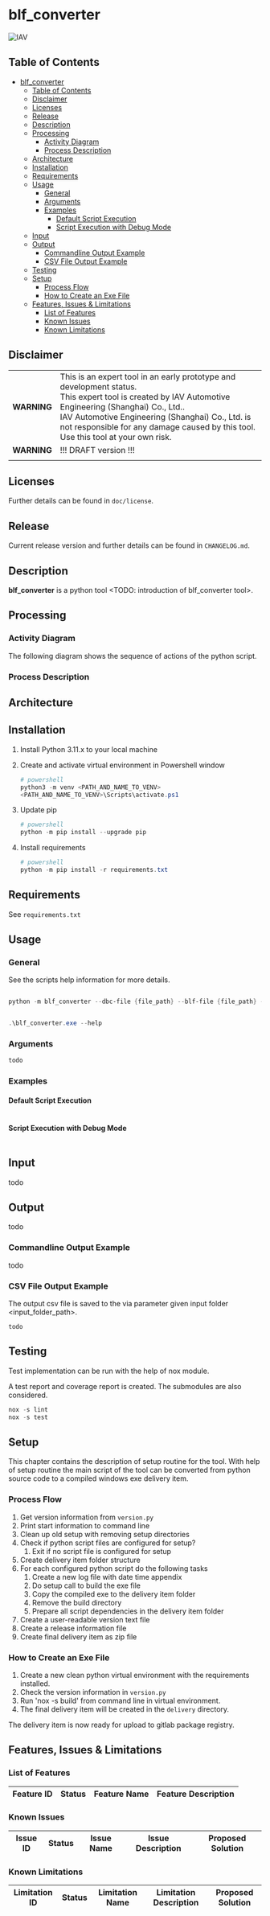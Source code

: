 # blf_converter

![IAV](resources/images/IAV.svg "IAV Automotive Engineering (Shanghai) Co., Ltd.")

## Table of Contents

- [blf\_converter](#blf_converter)
  - [Table of Contents](#table-of-contents)
  - [Disclaimer](#disclaimer)
  - [Licenses](#licenses)
  - [Release](#release)
  - [Description](#description)
  - [Processing](#processing)
    - [Activity Diagram](#activity-diagram)
    - [Process Description](#process-description)
  - [Architecture](#architecture)
  - [Installation](#installation)
  - [Requirements](#requirements)
  - [Usage](#usage)
    - [General](#general)
    - [Arguments](#arguments)
    - [Examples](#examples)
      - [Default Script Execution](#default-script-execution)
      - [Script Execution with Debug Mode](#script-execution-with-debug-mode)
  - [Input](#input)
  - [Output](#output)
    - [Commandline Output Example](#commandline-output-example)
    - [CSV File Output Example](#csv-file-output-example)
  - [Testing](#testing)
  - [Setup](#setup)
    - [Process Flow](#process-flow)
    - [How to Create an Exe File](#how-to-create-an-exe-file)
  - [Features, Issues \& Limitations](#features-issues--limitations)
    - [List of Features](#list-of-features)
    - [Known Issues](#known-issues)
    - [Known Limitations](#known-limitations)

## Disclaimer

|||
|-|-|
| **WARNING** | This is an expert tool in an early prototype and development status. </br> This expert tool is created by IAV Automotive Engineering (Shanghai) Co., Ltd.. </br> IAV Automotive Engineering (Shanghai) Co., Ltd. is not responsible for any damage caused by this tool. </br> Use this tool at your own risk. |
| **WARNING** | !!! DRAFT version !!! |
|||

## Licenses

Further details can be found in `doc/license`.

## Release

Current release version and further details can be found in `CHANGELOG.md`.

## Description

**blf_converter** is a python tool <TODO: introduction of blf_converter tool>.

## Processing

### Activity Diagram

The following diagram shows the sequence of actions of the python script.

### Process Description

## Architecture

## Installation

1. Install Python 3.11.x to your local machine

2. Create and activate virtual environment in Powershell window

    ```powershell
    # powershell
    python3 -m venv <PATH_AND_NAME_TO_VENV>
    <PATH_AND_NAME_TO_VENV>\Scripts\activate.ps1
    ```

3. Update pip

    ```powershell
    # powershell
    python -m pip install --upgrade pip
    ```

4. Install requirements

    ```powershell
    # powershell
    python -m pip install -r requirements.txt
    ```

## Requirements

See `requirements.txt`

## Usage

### General

See the scripts help information for more details.

```powershell

python -m blf_converter --dbc-file {file_path} --blf-file {file_path} --output-path {file_path} --signal-list {signalA, signalB, ...}

```

```powershell

```

```powershell
.\blf_converter.exe --help
```

### Arguments

```powershell
todo
```

### Examples

#### Default Script Execution

```powershell

```

#### Script Execution with Debug Mode

```powershell

```

## Input

todo

## Output

todo

### Commandline Output Example

todo

### CSV File Output Example

The output csv file is saved to the via parameter given input folder <input_folder_path>.

```csv
todo
```

## Testing

Test implementation can be run with the help of nox module.

A test report and coverage report is created. The submodules are also considered.

```powershell
nox -s lint
nox -s test
```

## Setup

This chapter contains the description of setup routine for the tool. With help of setup routine the main script of the tool can be converted from python source code to a compiled windows exe delivery item.

### Process Flow

1. Get version information from `version.py`
2. Print start information to command line
3. Clean up old setup with removing setup directories
4. Check if python script files are configured for setup?
   1. Exit if no script file is configured for setup
5. Create delivery item folder structure
6. For each configured python script do the following tasks
   1. Create a new log file with date time appendix
   2. Do setup call to build the exe file
   3. Copy the compiled exe to the delivery item folder
   4. Remove the build directory
   5. Prepare all script dependencies in the delivery item folder
7. Create a user-readable version text file
8. Create a release information file
9. Create final delivery item as zip file

### How to Create an Exe File

1. Create a new clean python virtual environment with the requirements installed.
2. Check the version information in `version.py`
3. Run 'nox -s build' from command line in virtual environment.
4. The final delivery item will be created in the `delivery` directory.

The delivery item is now ready for upload to gitlab package registry.

## Features, Issues & Limitations

<!-- features-start -->
### List of Features

| Feature ID | Status | Feature Name | Feature Description |
| --- | --- | --- | --- |

### Known Issues

| Issue ID | Status | Issue Name | Issue Description | Proposed Solution |
| --- | --- | --- | --- | --- |

### Known Limitations

| Limitation ID | Status | Limitation Name | Limitation Description | Proposed Solution |
| --- | --- | --- | --- | --- |
